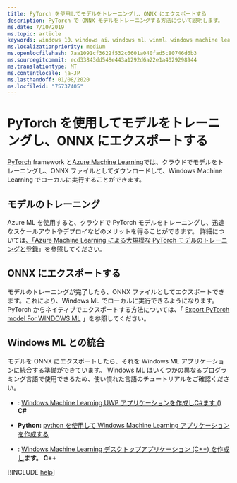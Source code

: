 ```yaml
---
title: PyTorch を使用してモデルをトレーニングし、ONNX にエクスポートする
description: PyTorch で ONNX モデルをトレーニングする方法について説明します。
ms.date: 7/10/2019
ms.topic: article
keywords: windows 10、windows ai、windows ml、winml、windows machine learning、pytorch
ms.localizationpriority: medium
ms.openlocfilehash: 7aa1091cf3622f532c6601a040fad5c80746d6b3
ms.sourcegitcommit: ecd33843dd548e443a1292d6a22e1a4029298944
ms.translationtype: MT
ms.contentlocale: ja-JP
ms.lasthandoff: 01/08/2020
ms.locfileid: "75737405"
---
```

# <a name="train-a-model-with-pytorch-and-export-to-onnx"></a>PyTorch を使用してモデルをトレーニングし、ONNX にエクスポートする

[PyTorch](https://pytorch.org/) framework と[Azure Machine Learning](https://azure.microsoft.com/services/machine-learning-service/)では、クラウドでモデルをトレーニングし、ONNX ファイルとしてダウンロードして、Windows Machine Learning でローカルに実行することができます。

## <a name="train-the-model"></a>モデルのトレーニング

Azure ML を使用すると、クラウドで PyTorch モデルをトレーニングし、迅速なスケールアウトやデプロイなどのメリットを得ることができます。 詳細については[、「Azure Machine Learning による大規模な PyTorch モデルのトレーニングと登録](https://docs.microsoft.com/azure/machine-learning/service/how-to-train-pytorch)」を参照してください。

## <a name="export-to-onnx"></a>ONNX にエクスポートする

モデルのトレーニングが完了したら、ONNX ファイルとしてエクスポートできます。これにより、Windows ML でローカルに実行できるようになります。 PyTorch からネイティブでエクスポートする方法については、「 [Export PyTorch model For WINDOWS ML](https://github.com/onnx/tutorials/blob/master/tutorials/ExportModelFromPyTorchForWinML.md) 」を参照してください。


## <a name="integrate-with-windows-ml"></a>Windows ML との統合

モデルを ONNX にエクスポートしたら、それを Windows ML アプリケーションに統合する準備ができています。 Windows ML はいくつかの異なるプログラミング言語で使用できるため、使い慣れた言語のチュートリアルをご確認ください。

* : [Windows Machine Learning UWP アプリケーションを作成しC#ます ()](https://docs.microsoft.com/windows/ai/windows-ml/get-started-uwp)  **C#**

* **Python:** [python を使用して Windows Machine Learning アプリケーションを作成する](https://github.com/Microsoft/xlang/tree/master/samples/python/winml_tutorial)

* : [Windows Machine Learning デスクトップアプリケーション (C++) を作成し](https://docs.microsoft.com/windows/ai/windows-ml/get-started-desktop)**ます。 C++**

[!INCLUDE [help](../includes/get-help.md)]
